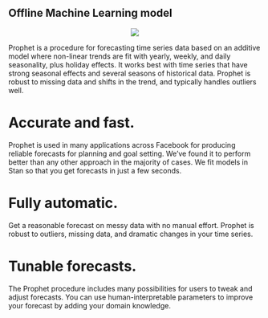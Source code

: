 ## Offline Machine Learning model

<p align="center">
  <img src="https://facebook.github.io/prophet/static/wordmark.svg](https://sahbichaieb.com/static/9021051fd89094f6d5a247e7ec705a7d/5595f/prophet_blue.png?raw=true"/>
</p>


Prophet is a procedure for forecasting time series data based on an additive model where non-linear trends are fit with yearly, weekly,
and daily seasonality, plus holiday effects. It works best with time series that have strong seasonal effects and several seasons of
historical data. Prophet is robust to missing data and shifts in the trend, and typically handles outliers well.

# Accurate and fast.
Prophet is used in many applications across Facebook for producing reliable forecasts for planning and goal setting. We’ve found it to perform
better than any other approach in the majority of cases. We fit models in Stan so that you get forecasts in just a few seconds.

# Fully automatic.
Get a reasonable forecast on messy data with no manual effort. Prophet is robust to outliers, missing data, and dramatic changes in your time series.

# Tunable forecasts.
The Prophet procedure includes many possibilities for users to tweak and adjust forecasts. You can use human-interpretable parameters to improve your
forecast by adding your domain knowledge.

